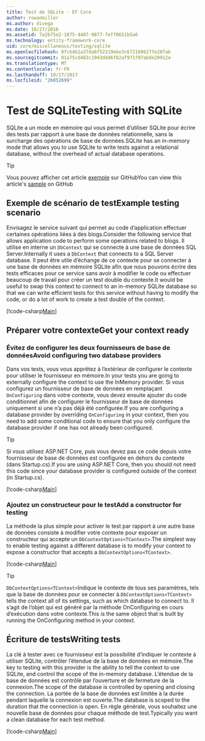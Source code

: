 ```yaml
---
title: Test de SQLite - EF Core
author: rowanmiller
ms.author: divega
ms.date: 10/27/2016
ms.assetid: 7a2b75e2-1875-4487-9877-feff0651b5a6
ms.technology: entity-framework-core
uid: core/miscellaneous/testing/sqlite
ms.openlocfilehash: 8fcb4b1a37da6f52219ebe3c672160627fe28fab
ms.sourcegitcommit: 01a75cd483c1943ddd6f82af971f07abde20912e
ms.translationtype: MT
ms.contentlocale: fr-FR
ms.lasthandoff: 10/27/2017
ms.locfileid: "26052699"
---
```

# <a name="testing-with-sqlite"></a><span data-ttu-id="eb7d1-102">Test de SQLite</span><span class="sxs-lookup"><span data-stu-id="eb7d1-102">Testing with SQLite</span></span>

<span data-ttu-id="eb7d1-103">SQLite a un mode en mémoire qui vous permet d’utiliser SQLite pour écrire des tests par rapport à une base de données relationnelle, sans la surcharge des opérations de base de données.</span><span class="sxs-lookup"><span data-stu-id="eb7d1-103">SQLite has an in-memory mode that allows you to use SQLite to write tests against a relational database, without the overhead of actual database operations.</span></span>

> [!TIP]  
> <span data-ttu-id="eb7d1-104">Vous pouvez afficher cet article [exemple](https://github.com/aspnet/EntityFramework.Docs/tree/master/samples/core/Miscellaneous/Testing) sur GitHub</span><span class="sxs-lookup"><span data-stu-id="eb7d1-104">You can view this article's [sample](https://github.com/aspnet/EntityFramework.Docs/tree/master/samples/core/Miscellaneous/Testing) on GitHub</span></span>

## <a name="example-testing-scenario"></a><span data-ttu-id="eb7d1-105">Exemple de scénario de test</span><span class="sxs-lookup"><span data-stu-id="eb7d1-105">Example testing scenario</span></span>

<span data-ttu-id="eb7d1-106">Envisagez le service suivant qui permet au code d’application effectuer certaines opérations liées à des blogs.</span><span class="sxs-lookup"><span data-stu-id="eb7d1-106">Consider the following service that allows application code to perform some operations related to blogs.</span></span> <span data-ttu-id="eb7d1-107">Il utilise en interne un `DbContext` qui se connecte à une base de données SQL Server.</span><span class="sxs-lookup"><span data-stu-id="eb7d1-107">Internally it uses a `DbContext` that connects to a SQL Server database.</span></span> <span data-ttu-id="eb7d1-108">Il peut être utile d’échange de ce contexte pour se connecter à une base de données en mémoire SQLite afin que nous pouvons écrire des tests efficaces pour ce service sans avoir à modifier le code ou effectuer beaucoup de travail pour créer un test double du contexte.</span><span class="sxs-lookup"><span data-stu-id="eb7d1-108">It would be useful to swap this context to connect to an in-memory SQLite database so that we can write efficient tests for this service without having to modify the code, or do a lot of work to create a test double of the context.</span></span>

[!code-csharp[Main](../../../../samples/core/Miscellaneous/Testing/BusinessLogic/BlogService.cs)]

## <a name="get-your-context-ready"></a><span data-ttu-id="eb7d1-109">Préparer votre contexte</span><span class="sxs-lookup"><span data-stu-id="eb7d1-109">Get your context ready</span></span>

### <a name="avoid-configuring-two-database-providers"></a><span data-ttu-id="eb7d1-110">Évitez de configurer les deux fournisseurs de base de données</span><span class="sxs-lookup"><span data-stu-id="eb7d1-110">Avoid configuring two database providers</span></span>

<span data-ttu-id="eb7d1-111">Dans vos tests, vous vous apprêtez à l’extérieur de configurer le contexte pour utiliser le fournisseur en mémoire.</span><span class="sxs-lookup"><span data-stu-id="eb7d1-111">In your tests you are going to externally configure the context to use the InMemory provider.</span></span> <span data-ttu-id="eb7d1-112">Si vous configurez un fournisseur de base de données en remplaçant `OnConfiguring` dans votre contexte, vous devez ensuite ajouter du code conditionnel afin de configurer le fournisseur de base de données uniquement si une n’a pas déjà été configurée.</span><span class="sxs-lookup"><span data-stu-id="eb7d1-112">If you are configuring a database provider by overriding `OnConfiguring` in your context, then you need to add some conditional code to ensure that you only configure the database provider if one has not already been configured.</span></span>

> [!TIP]  
> <span data-ttu-id="eb7d1-113">Si vous utilisez ASP.NET Core, puis vous devez pas ce code depuis votre fournisseur de base de données est configurée en dehors du contexte (dans Startup.cs).</span><span class="sxs-lookup"><span data-stu-id="eb7d1-113">If you are using ASP.NET Core, then you should not need this code since your database provider is configured outside of the context (in Startup.cs).</span></span>

[!code-csharp[Main](../../../../samples/core/Miscellaneous/Testing/BusinessLogic/BloggingContext.cs#OnConfiguring)]

### <a name="add-a-constructor-for-testing"></a><span data-ttu-id="eb7d1-114">Ajoutez un constructeur pour le test</span><span class="sxs-lookup"><span data-stu-id="eb7d1-114">Add a constructor for testing</span></span>

<span data-ttu-id="eb7d1-115">La méthode la plus simple pour activer le test par rapport à une autre base de données consiste à modifier votre contexte pour exposer un constructeur qui accepte un `DbContextOptions<TContext>`.</span><span class="sxs-lookup"><span data-stu-id="eb7d1-115">The simplest way to enable testing against a different database is to modify your context to expose a constructor that accepts a `DbContextOptions<TContext>`.</span></span>

[!code-csharp[Main](../../../../samples/core/Miscellaneous/Testing/BusinessLogic/BloggingContext.cs#Constructors)]

> [!TIP]  
> <span data-ttu-id="eb7d1-116">`DbContextOptions<TContext>`Indique le contexte de tous ses paramètres, tels que la base de données pour se connecter à.</span><span class="sxs-lookup"><span data-stu-id="eb7d1-116">`DbContextOptions<TContext>` tells the context all of its settings, such as which database to connect to.</span></span> <span data-ttu-id="eb7d1-117">Il s’agit de l’objet qui est généré par la méthode OnConfiguring en cours d’exécution dans votre contexte.</span><span class="sxs-lookup"><span data-stu-id="eb7d1-117">This is the same object that is built by running the OnConfiguring method in your context.</span></span>

## <a name="writing-tests"></a><span data-ttu-id="eb7d1-118">Écriture de tests</span><span class="sxs-lookup"><span data-stu-id="eb7d1-118">Writing tests</span></span>

<span data-ttu-id="eb7d1-119">La clé à tester avec ce fournisseur est la possibilité d’indiquer le contexte à utiliser SQLite, contrôler l’étendue de la base de données en mémoire.</span><span class="sxs-lookup"><span data-stu-id="eb7d1-119">The key to testing with this provider is the ability to tell the context to use SQLite, and control the scope of the in-memory database.</span></span> <span data-ttu-id="eb7d1-120">L’étendue de la base de données est contrôlé par l’ouverture et de fermeture de la connexion.</span><span class="sxs-lookup"><span data-stu-id="eb7d1-120">The scope of the database is controlled by opening and closing the connection.</span></span> <span data-ttu-id="eb7d1-121">La portée de la base de données est limitée à la durée pendant laquelle la connexion est ouverte.</span><span class="sxs-lookup"><span data-stu-id="eb7d1-121">The database is scoped to the duration that the connection is open.</span></span> <span data-ttu-id="eb7d1-122">En règle générale, vous souhaitez une nouvelle base de données pour chaque méthode de test.</span><span class="sxs-lookup"><span data-stu-id="eb7d1-122">Typically you want a clean database for each test method.</span></span>

[!code-csharp[Main](../../../../samples/core/Miscellaneous/Testing/TestProject/SQLite/BlogServiceTests.cs)]
